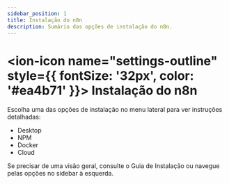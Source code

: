 ```yaml
---
sidebar_position: 1
title: Instalação do n8n
description: Sumário das opções de instalação do n8n.
---
```


# <ion-icon name="settings-outline" style={{ fontSize: '32px', color: '#ea4b71' }}></ion-icon> Instalação do n8n

Escolha uma das opções de instalação no menu lateral para ver instruções detalhadas:

- Desktop
- NPM
- Docker
- Cloud

Se precisar de uma visão geral, consulte o Guia de Instalação ou navegue pelas opções no sidebar à esquerda. 
